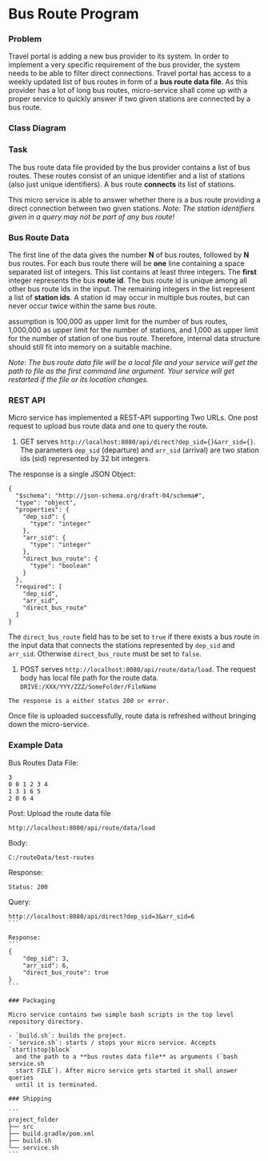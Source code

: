 # Bus Route Program

### Problem

Travel portal is adding a new bus provider to its system. In order to implement a very
specific requirement of the bus provider, the system needs to be able to filter
direct connections. Travel portal has access to a weekly updated list of bus routes
in form of a **bus route data file**. As this provider has a lot of long bus
routes, micro-service shall come up with a proper service to quickly answer if two given
stations are connected by a bus route.

### Class Diagram


### Task

The bus route data file provided by the bus provider contains a list of bus
routes. These routes consist of an unique identifier and a list of stations
(also just unique identifiers). A bus route **connects** its list of stations.

This micro service is able to answer whether there
is a bus route providing a direct connection between two given stations. *Note:
The station identifiers given in a query may not be part of any bus route!*


### Bus Route Data

The first line of the data gives the number **N** of bus routes, followed by
**N** bus routes. For each bus route there will be **one** line containing a
space separated list of integers. This list contains at least three integers. The
**first** integer represents the bus **route id**. The bus route id is unique
among all other bus route ids in the input. The remaining integers in the list
represent a list of **station ids**. A station id may occur in multiple bus
routes, but can never occur twice within the same bus route.

assumption is 100,000 as upper limit for the number of bus routes, 1,000,000 as
upper limit for the number of stations, and 1,000 as upper limit for the number
of station of one bus route. Therefore, internal data structure should
still fit into memory on a suitable machine.

*Note: The bus route data file will be a local file and your service will get
the path to file as the first command line argument. Your service will get
restarted if the file or its location changes.*


### REST API

Micro service has implemented a REST-API supporting Two URLs. One post request to upload bus route data and one to query the route.

1) GET serves
`http://localhost:8080/api/direct?dep_sid={}&arr_sid={}`. The parameters
`dep_sid` (departure) and `arr_sid` (arrival) are two station ids (sid)
represented by 32 bit integers.

The response is a single JSON Object:

```
{
  "$schema": "http://json-schema.org/draft-04/schema#",
  "type": "object",
  "properties": {
    "dep_sid": {
      "type": "integer"
    },
    "arr_sid": {
      "type": "integer"
    },
    "direct_bus_route": {
      "type": "boolean"
    }
  },
  "required": [
    "dep_sid",
    "arr_sid",
    "direct_bus_route"
  ]
}
```

The `direct_bus_route` field has to be set to `true` if there exists a bus route
in the input data that connects the stations represented by `dep_sid` and
`arr_sid`. Otherwise `direct_bus_route` must be set to `false`.

1) POST serves
`http://localhost:8080/api/route/data/load`. The request body
has local file path for the route data. 
`DRIVE:/XXX/YYY/ZZZ/SomeFolder/FileName`

```
The response is a either status 200 or error.
```

Once file is uploaded successfully, route data is refreshed without bringing down the micro-service.


### Example Data

Bus Routes Data File:
```
3
0 0 1 2 3 4
1 3 1 6 5
2 0 6 4
```

Post: Upload the route data file

```
http://localhost:8080/api/route/data/load
```
Body:
```
C:/routeData/test-routes
```

Response:
```
Status: 200
```
Query:
````
http://localhost:8080/api/direct?dep_sid=3&arr_sid=6
```

Response:
```
{
    "dep_sid": 3,
    "arr_sid": 6,
    "direct_bus_route": true
}
```

### Packaging

Micro service contains two simple bash scripts in the top level
repository directory.

- `build.sh`: builds the project.
- `service.sh`: starts / stops your micro service. Accepts `start|stop|block`
  and the path to a **bus routes data file** as arguments (`bash service.sh
  start FILE`). After micro service gets started it shall answer queries
  until it is terminated. 

### Shipping

```
project_folder
├── src
├── build.gradle/pom.xml
├── build.sh
└── service.sh
```
